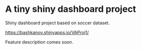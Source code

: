 # A tiny shiny dashboard project

Shiny dashboard project based on soccer dataset. 

https://bashkanov.shinyapps.io/VAProj1/

Feature description comes soon. 
